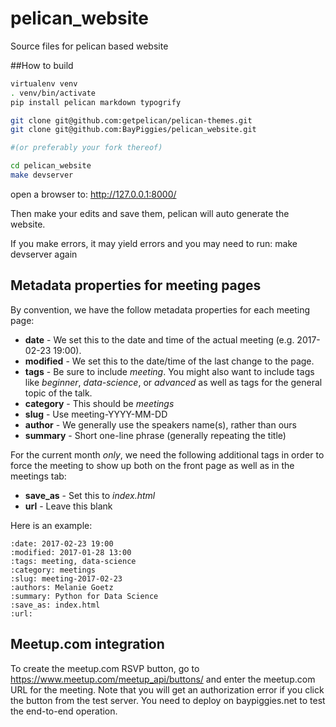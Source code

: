# pelican_website
Source files for pelican based website

##How to build
```bash
virtualenv venv
. venv/bin/activate
pip install pelican markdown typogrify

git clone git@github.com:getpelican/pelican-themes.git
git clone git@github.com:BayPiggies/pelican_website.git

#(or preferably your fork thereof)

cd pelican_website
make devserver
```

open a browser to: http://127.0.0.1:8000/

Then make your edits and save them, pelican will auto generate the website.

If you make errors, it may yield errors and you may need to run:
make devserver again

## Metadata properties for meeting pages
By convention, we have the follow metadata properties for each meeting page:

* **date** - We set this to the date and time of the actual meeting (e.g. 2017-02-23 19:00).
* **modified** - We set this to the date/time of the last change to the page.
* **tags** - Be sure to include *meeting*. You might also want to include tags like *beginner*, *data-science*, or *advanced* as well as tags for the general topic of the talk.
* **category** - This should be *meetings*
* **slug** - Use meeting-YYYY-MM-DD
* **author** - We generally use the speakers name(s), rather than ours
* **summary** - Short one-line phrase (generally repeating the title)

For the current month *only*, we need the following additional tags in
order to force the meeting to show up both on the front page as well as
in the meetings tab:

* **save_as** - Set this to *index.html*
* **url** - Leave this blank

Here is an example:

~~~~
:date: 2017-02-23 19:00
:modified: 2017-01-28 13:00
:tags: meeting, data-science
:category: meetings
:slug: meeting-2017-02-23
:authors: Melanie Goetz
:summary: Python for Data Science
:save_as: index.html
:url:
~~~~
## Meetup.com integration
To create the meetup.com RSVP button, go to https://www.meetup.com/meetup_api/buttons/
and enter the meetup.com URL for the meeting. Note that you will get an authorization
error if you click the button from the test server. You need to deploy on
baypiggies.net to test the end-to-end operation.

